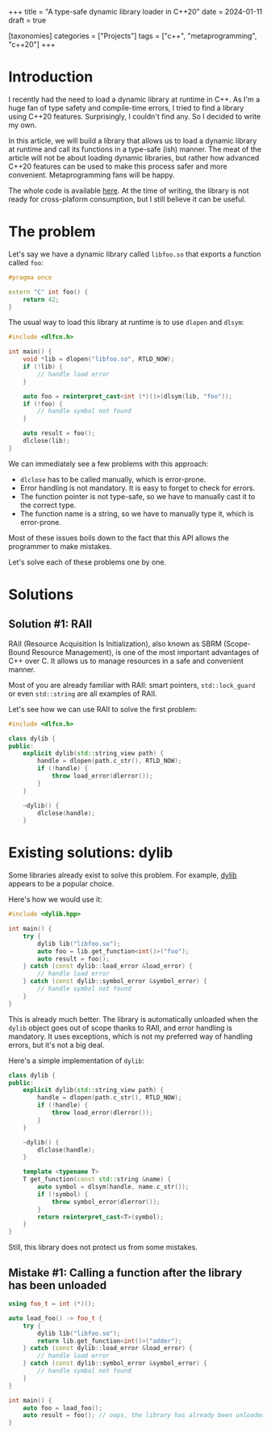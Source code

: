 +++
title = "A type-safe dynamic library loader in C++20"
date = 2024-01-11
draft = true

[taxonomies]
categories = ["Projects"]
tags = ["c++", "metaprogramming", "c++20"]
+++

# Introduction

I recently had the need to load a dynamic library at runtime in C++. As I'm a huge fan of type safety and compile-time errors, I tried to find a library using C++20 features. Surprisingly, I couldn't find any. So I decided to write my own.

In this article, we will build a library that allows us to load a dynamic library at runtime and call its functions in a type-safe (ish) manner. The meat of the article will not be about loading dynamic libraries, but rather how advanced C++20 features can be used to make this process safer and more convenient. Metaprogramming fans will be happy.

The whole code is available [here](https://github.com/Guekka/sharlibs). At the time of writing, the library is not ready for cross-plaform consumption, but I still believe it can be useful.



# The problem

Let's say we have a dynamic library called `libfoo.so` that exports a function called `foo`:

```cpp
#pragma once

extern "C" int foo() {
    return 42;
}
```

The usual way to load this library at runtime is to use `dlopen` and `dlsym`:

```cpp
#include <dlfcn.h>

int main() {
    void *lib = dlopen("libfoo.so", RTLD_NOW);
    if (!lib) {
        // handle load error
    }

    auto foo = reinterpret_cast<int (*)()>(dlsym(lib, "foo"));
    if (!foo) {
        // handle symbol not found
    }

    auto result = foo();
    dlclose(lib);
}
```

We can immediately see a few problems with this approach:
- `dlclose` has to be called manually, which is error-prone.
- Error handling is not mandatory. It is easy to forget to check for errors.
- The function pointer is not type-safe, so we have to manually cast it to the correct type.
- The function name is a string, so we have to manually type it, which is error-prone.

Most of these issues boils down to the fact that this API allows the programmer to make mistakes.

Let's solve each of these problems one by one.

# Solutions

## Solution #1: RAII

RAII (Resource Acquisition Is Initialization), also known as SBRM (Scope-Bound Resource Management), is one of the most important advantages of C++ over C. It allows us to manage resources in a safe and convenient manner.

Most of you are already familiar with RAII: smart pointers, `std::lock_guard` or even `std::string` are all examples of RAII.

Let's see how we can use RAII to solve the first problem:

```cpp
#include <dlfcn.h>

class dylib {
public:
    explicit dylib(std::string_view path) {
        handle = dlopen(path.c_str(), RTLD_NOW);
        if (!handle) {
            throw load_error(dlerror());
        }
    }

    ~dylib() {
        dlclose(handle);
    }
```





# Existing solutions: dylib

Some libraries already exist to solve this problem. For example, [dylib](https://github.com/martin-olivier/dylib) appears to be a popular choice.

Here's how we would use it:

```cpp
#include <dylib.hpp>

int main() {
    try {
        dylib lib("libfoo.so");
        auto foo = lib.get_function<int()>("foo");
        auto result = foo();
    } catch (const dylib::load_error &load_error) {
        // handle load error
    } catch (const dylib::symbol_error &symbol_error) {
        // handle symbol not found
    }
}
```

This is already much better. The library is automatically unloaded when the `dylib` object goes out of scope thanks to RAII, and error handling is mandatory. It uses exceptions, which is not my preferred way of handling errors, but it's not a big deal.

Here's a simple implementation of `dylib`:

```cpp
class dylib {
public:
    explicit dylib(std::string_view path) {
        handle = dlopen(path.c_str(), RTLD_NOW);
        if (!handle) {
            throw load_error(dlerror());
        }
    }

    ~dylib() {
        dlclose(handle);
    }

    template <typename T>
    T get_function(const std::string &name) {
        auto symbol = dlsym(handle, name.c_str());
        if (!symbol) {
            throw symbol_error(dlerror());
        }
        return reinterpret_cast<T>(symbol);
    }
}
```

Still, this library does not protect us from some mistakes.

## Mistake #1: Calling a function after the library has been unloaded

```cpp
using foo_t = int (*)();

auto load_foo() -> foo_t {
    try {
        dylib lib("libfoo.so");
        return lib.get_function<int()>("adder");
    } catch (const dylib::load_error &load_error) {
        // handle load error
    } catch (const dylib::symbol_error &symbol_error) {
        // handle symbol not found
    }
}

int main() {
    auto foo = load_foo();
    auto result = foo(); // oops, the library has already been unloaded
}
```

